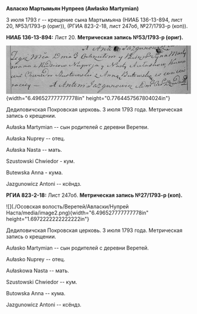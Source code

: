 **Авласко Мартымьян Нупреев (Awłasko Martymian)**

3 июля 1793 г -- крещение сына Мартымьяна (НИАБ 136-13-894, лист 20,
№53/1793-р (ориг)), (РГИА 823-2-18, лист 247об, №27/1793-р (коп)).

**НИАБ 136-13-894:** Лист 20. **Метрическая запись №53/1793-р (ориг).**

![](./media/8e3e1bc74ef72a9e9a9b9f20b348cc088c8a8f4c.png){width="6.496527777777778in"
height="0.7764457567804024in"}

Дедиловичская Покровская церковь. 3 июля 1793 года. Метрическая запись о
крещении.

Aułaska Martymian -- сын родителей с деревни Веретеи.

Aułaska Nuprey -- отец.

Aułaska Nasta -- мать.

Szustowski Chwiedor - кум.

Butewska Anna - кума.

Jazgunowicz Antoni -- ксёндз.

**РГИА 823-2-18:** Лист 247об. **Метрическая запись №27/1793-р (коп).**

![](./Осовская волость/Веретей/Авласки/Нупрей Наста/media/image2.png){width="6.496527777777778in"
height="1.6972222222222222in"}

Дедиловичская Покровская церковь. 3 июля 1793 года. Метрическая запись о
крещении.

Aułasko Martymian -- сын родителей с деревни Веретей.

Aułasko Nuprey -- отец.

Aułaskowa Nasta -- мать.

Szustowski Chwiedor -- кум.

Butowska Anna -- кума.

Jazgunowicz Antoni -- ксёндз.
